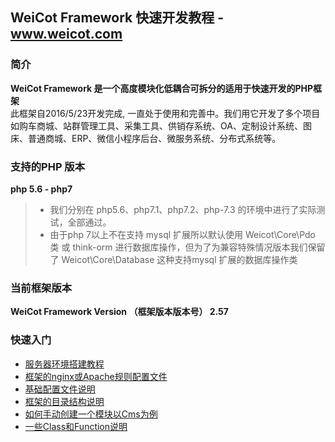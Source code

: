 ##  WeiCot Framework  快速开发教程 -www.weicot.com 

### 简介
**WeiCot Framework  是一个高度模块化低耦合可拆分的适用于快速开发的PHP框架**  
此框架自2016/5/23开发完成, 一直处于使用和完善中。我们用它开发了多个项目 如购车商城、站群管理工具、采集工具、供销存系统、OA、定制设计系统、图床、普通商城、ERP、微信小程序后台、微服务系统、分布式系统等。
### 支持的PHP 版本
**php 5.6 - php7**
> * 我们分别在 php5.6、php7.1、php7.2、php-7.3 的环境中进行了实际测试，全部通过。
> * 由于php 7以上不在支持 mysql 扩展所以默认使用 Weicot\Core\Pdo 类 
> 或 think-orm 进行数据库操作，但为了为兼容特殊情况版本我们保留了 Weicot\Core\Database 这种支持mysql 扩展的数据库操作类 


### 当前框架版本
**WeiCot Framework  Version （框架版本版本号） 2.57**


### 快速入门
- [服务器环境搭建教程](http://www.weicot.com/centos7mysqlmariadbsendmailnginxphp-%e7%8e%af%e5%a2%83%e6%90%ad%e5%bb%ba%e4%b8%80%e6%9d%a1%e9%be%99/ "服务器环境搭建教程")
- [框架的nginx或Apache规则配置文件](框架的nginx或Apache规则配置文件.md "框架的nginx或Apache规则配置文件")
- [基础配置文件说明](基础配置文件说明.md "基础配置文件说明")
- [框架的目录结构说明](框架的目录结构说明.md "框架的目录结构说明")
- [如何手动创建一个模块以Cms为例](如何手动创建一个模块以Cms为例.md "如何手动创建一个模块以Cms为例")
- [一些Class和Function说明](一些Class和Function说明.md "一些Class和Function说明")

